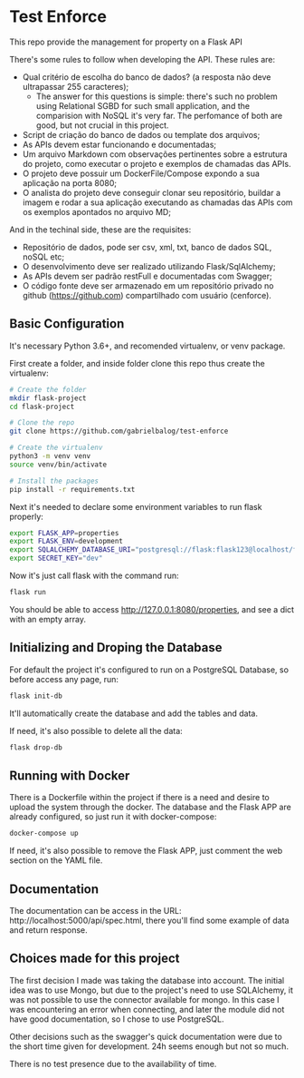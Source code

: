 # Test Enforce

This repo provide the management for property on a Flask API

There's some rules to follow when developing the API. These rules are:
- Qual critério de escolha do banco de dados? (a resposta não deve ultrapassar 255 caracteres);
  - The answer for this questions is simple: there's such no problem using Relational SGBD for such small application, and the comparision with
  NoSQL it's very far. The perfomance of both are good, but not crucial in this project.
- Script de criação do banco de dados ou template dos arquivos;
- As APIs devem estar funcionando e documentadas;
- Um arquivo Markdown com observações pertinentes sobre a estrutura do projeto, como executar o projeto e exemplos de chamadas das APIs.
- O projeto deve possuir um DockerFile/Compose expondo a sua aplicação na porta 8080;
- O analista do projeto deve conseguir clonar seu repositório, buildar a imagem e rodar a sua aplicação executando as chamadas das APIs com os exemplos apontados no arquivo MD;


And in the techinal side, these are the requisites:

- Repositório de dados, pode ser csv, xml, txt, banco de dados SQL, noSQL etc;
- O desenvolvimento deve ser realizado utilizando Flask/SqlAlchemy;
- As APIs devem ser padrão restFull e documentadas com Swagger;
- O código fonte deve ser armazenado em um repositório privado no github (https://github.com) compartilhado com usuário (cenforce).

## Basic Configuration

It's necessary Python 3.6+, and recomended virtualenv, or venv package.

First create a folder, and inside folder clone this repo thus create the virtualenv:

``` bash
# Create the folder
mkdir flask-project
cd flask-project

# Clone the repo
git clone https://github.com/gabrielbalog/test-enforce

# Create the virtualenv
python3 -m venv venv
source venv/bin/activate

# Install the packages
pip install -r requirements.txt
```
Next it's needed to declare some environment variables to run flask properly:

``` bash
export FLASK_APP=properties
export FLASK_ENV=development
export SQLALCHEMY_DATABASE_URI="postgresql://flask:flask123@localhost/flask"
export SECRET_KEY="dev"
```

Now it's just call flask with the command run:

``` bash
flask run
```

You should be able to access http://127.0.0.1:8080/properties, and see a dict with an empty array.

## Initializing and Droping the Database

For default the project it's configured to run on a PostgreSQL Database, so before access any page, run:

``` bash
flask init-db
```

It'll automatically create the database and add the tables and data.

If need, it's also possible to delete all the data:

``` bash
flask drop-db
```


## Running with Docker

There is a Dockerfile within the project if there is a need and desire to upload the system through the docker. The database and the Flask APP are already configured,
so just run it with docker-compose:

```bash
docker-compose up
```

If need, it's also possible to remove the Flask APP, just comment the web section on the YAML file.


## Documentation

The documentation can be access in the URL: http://localhost:5000/api/spec.html, there you'll find some example of data and return response.

## Choices made for this project

The first decision I made was taking the database into account. The initial idea was to use Mongo, but due to the project's need to use SQLAlchemy, it was not possible to use the connector available for mongo. In this case I was encountering an error when connecting, and later the module did not have good documentation, so I chose to use PostgreSQL.

Other decisions such as the swagger's quick documentation were due to the short time given for development. 24h seems enough but not so much.

There is no test presence due to the availability of time.